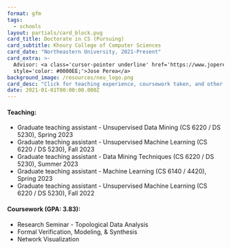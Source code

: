 ```yaml
---
format: gfm
tags:
  - schools
layout: partials/card_block.pug
card_title: Doctorate in CS (Pursuing)
card_subtitle: Khoury College of Computer Sciences
card_date: "Northeastern University, 2021-Present"
card_extra: >-
  Advisor: <a class='cursor-pointer underline' href='https://www.joperea.com/'
  style='color: #0000EE;'>Jose Perea</a>
background_image: /resources/neu_logo.png
card_desc: "Click for teaching experience, coursework taken, and other details..."
date: 2021-01-01T00:00:00.000Z
---
```


<div class="flex items-center px-2 py-1 bg-gray-100">

<h4 class="font-bold">
Teaching:
</h4>

</div>

<div class="lisc-desc p-2 bg-white-100 text-sm space-y-2">

- Graduate teaching assistant - Unsupervised Data Mining (CS 6220 / DS
  5230), Spring 2023
- Graduate teaching assistant - Unsupervised Machine Learning (CS 6220 /
  DS 5230), Fall 2023
- Graduate teaching assistant - Data Mining Techniques (CS 6220 / DS
  5230), Summer 2023
- Graduate teaching assistant - Machine Learning (CS 6140 / 4420),
  Spring 2023
- Graduate teaching assistant - Unsupervised Machine Learning (CS 6220 /
  DS 5230), Fall 2022

</div>

<div class="flex items-center px-2 py-1 bg-gray-100">

<h4 class="font-bold">
Coursework (GPA: 3.83):
</h4>

</div>

<div class="lisc-desc p-2 bg-white-100 text-sm space-y-2">

- Research Seminar - Topological Data Analysis
- Formal Verification, Modeling, & Synthesis
- Network Visualization

</div>
